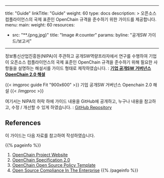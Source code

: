 
---
title: "Guide"
linkTitle: "Guide"
weight: 60
type: docs
description: >
  오픈소스 컴플라이언스의 국제 표준인 OpenChain 규격을 준수하기 위한 가이드를 제공합니다.
menu:
  main:
    weight: 60
resources:
- src: "**.{png,jpg}"
  title: "Image #:counter"
  params:
    byline: "공개SW 가이드/보고서"
---

정보통신산업진흥원(NIPA)이 주관하고 공개SW역량프라자에서 연구를 수행하여 기업이 오픈소스 컴플라이언스의 국제 표준인 OpenChain 규격을 준수하기 위해 필요한 사항들을 설명하는 해설서를 가이드 형태로 제작하였습니다. : [**기업 공개SW 거버넌스 OpenChain 2.0 해설**](https://www.oss.kr/oss_guide/show/7050bff0-d06b-43f0-99a6-9975afcd486f)

{{< imgproc guide Fit "900x600" >}}
기업 공개SW 거버넌스 Openchain 2.0 해설
{{< /imgproc >}}

여기서는 NIPA의 허락 하에 가이드 내용을 GitHub에 공개하고, 누구나 내용을 참고하고, 수정 / 개선할 수 있게 하였습니다. : [GitHub Repository](https://github.com/OpenChain-Project/OpenChain-KWG/tree/master/content/ko/guide)

## References

이 가이드는 다음 자료를 참고하여 작성하였습니다. 

{{% pageinfo %}}
1. [OpenChain Project Website](https://www.openchainproject.org/)
2. [OpenChain Specification 2.0](https://wiki.linuxfoundation.org/_media/openchain/openchainspec-2.0.pdf)
3. [OpenChain Open Source Policy Template](https://www.openchainproject.org/news/2019/01/17/openchain-open-source-policy-template-now-available)
4. [Open Source Compliance In The Enterprise](https://www.linuxfoundation.org/compliance-and-security/2018/12/open-source-compliance-in-the-enterprise/)
{{% /pageinfo %}}